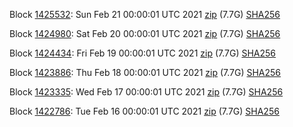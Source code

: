 Block [1425532](https://insight.dash.org/insight/block/00000000000000046abe7ebd33a94620f6672e7fa372a1be2ece4b38440ad0ae): Sun Feb 21 00:00:01 UTC 2021 [zip](https://dash-bootstrap.ams3.digitaloceanspaces.com/mainnet/2021-02-21/bootstrap.dat.zip) (7.7G) [SHA256](https://dash-bootstrap.ams3.digitaloceanspaces.com/mainnet/2021-02-21/sha256.txt)

Block [1424980](https://insight.dash.org/insight/block/00000000000000074d83b5881149c826c167702083535b67adce37c42b360d76): Sat Feb 20 00:00:01 UTC 2021 [zip](https://dash-bootstrap.ams3.digitaloceanspaces.com/mainnet/2021-02-20/bootstrap.dat.zip) (7.7G) [SHA256](https://dash-bootstrap.ams3.digitaloceanspaces.com/mainnet/2021-02-20/sha256.txt)

Block [1424434](https://insight.dash.org/insight/block/000000000000000f4faaaf72ac5ffc2240ba623a4eba48840566519bd26e48bb): Fri Feb 19 00:00:01 UTC 2021 [zip](https://dash-bootstrap.ams3.digitaloceanspaces.com/mainnet/2021-02-19/bootstrap.dat.zip) (7.7G) [SHA256](https://dash-bootstrap.ams3.digitaloceanspaces.com/mainnet/2021-02-19/sha256.txt)

Block [1423886](https://insight.dash.org/insight/block/00000000000000103c2e192725ddecbd3d071969fcb916b67a1d1ef7ffd71b23): Thu Feb 18 00:00:01 UTC 2021 [zip](https://dash-bootstrap.ams3.digitaloceanspaces.com/mainnet/2021-02-18/bootstrap.dat.zip) (7.7G) [SHA256](https://dash-bootstrap.ams3.digitaloceanspaces.com/mainnet/2021-02-18/sha256.txt)

Block [1423335](https://insight.dash.org/insight/block/000000000000001964225ffd58a186457306e9524db93e83ca87f062727963b1): Wed Feb 17 00:00:01 UTC 2021 [zip](https://dash-bootstrap.ams3.digitaloceanspaces.com/mainnet/2021-02-17/bootstrap.dat.zip) (7.7G) [SHA256](https://dash-bootstrap.ams3.digitaloceanspaces.com/mainnet/2021-02-17/sha256.txt)

Block [1422786](https://insight.dash.org/insight/block/000000000000000727460af51783d19d97b256146abc274eb3a15ece1007396d): Tue Feb 16 00:00:01 UTC 2021 [zip](https://dash-bootstrap.ams3.digitaloceanspaces.com/mainnet/2021-02-16/bootstrap.dat.zip) (7.7G) [SHA256](https://dash-bootstrap.ams3.digitaloceanspaces.com/mainnet/2021-02-16/sha256.txt)
